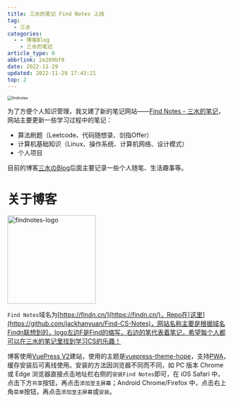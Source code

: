 ```yaml
---
title: 三水的笔记 Find Notes 上线
tag:
  - 三水
categories:
  - - 博客Blog
    - 三水的笔记
article_type: 0
abbrlink: 2e289bf9
date: 2022-11-29
updated: 2022-11-29 17:43:21
top: 2
---
```


<img src="https://qiniu.findn.cn//blog/photos/article/findnotes.png" alt="findnotes" style="zoom:60%;" />

为了方便个人知识管理，我又建了新的笔记网站——[Find Notes - 三水的笔记](https://findn.cn/)，网站主要更新一些学习过程中的笔记：

- 算法刷题（Leetcode、代码随想录、剑指Offer）
- 计算机基础知识（Linux、操作系统、计算机网络、设计模式）
- 个人项目

目前的博客[三水のBlog](https://sanshui.findn.cn/)后面主要记录一些个人随笔、生活趣事等。

<!-- more -->

# 关于博客

<img src="https://qiniu.findn.cn//blog/photos/article/findnotes-min.svg" alt="findnotes-logo" style="width: 200px;" />

`Find Notes`域名为[https://findn.cn/](https://findn.cn/)，Repo在[这里](https://github.com/jackhanyuan/Find-CS-Notes)，网站名称主要是根据域名Findn联想到的，logo左边F是Find的缩写，右边的笔代表着笔记，希望每个人都可以在三水的笔记里找到学习CS的乐趣！

博客使用[VuePress V2](https://github.com/vuepress/vuepress-next)建站，使用的主题是[vuepress-theme-hope](https://github.com/vuepress-theme-hope/vuepress-theme-hope)，支持[PWA](https://developer.mozilla.org/zh-CN/docs/Web/Progressive_web_apps)，缓存安装后可离线使用。安装的方法因浏览器不同而不同，如 PC 版本 Chrome 或 Edge 浏览器直接点击地址栏右侧的`安装Find Notes`即可，在 iOS Safari 中，点击下方`共享`按钮，再点击`添加至主屏幕`；Android Chrome/Firefox 中，点击右上角`菜单`按钮，再点击`添加至主屏幕`或`安装`。